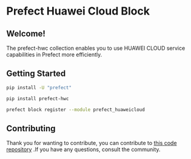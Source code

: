 # Prefect Huawei Cloud Block

## Welcome!
The prefect-hwc collection enables you to use HUAWEI CLOUD service capabilities in Prefect more efficiently.
## Getting Started

```bash
pip install -U "prefect"

pip install prefect-hwc

prefect block register --module prefect_huaweicloud
```

## Contributing

Thank you for wanting to contribute, you can contribute to [this code repository](https://gitee.com/HuaweiCloudDeveloper/huaweicloud-prefect-block-python) .If you have any questions, consult the community.